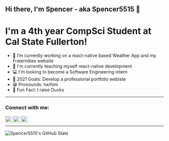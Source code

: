 ## Hi there, I'm Spencer - aka Spencer5515 👋

# I'm a 4th year CompSci Student at Cal State Fullerton!

- 🔭 I’m currently working on a react-native based Weather App and my Fraternities website
- 🌾 I'm currently teaching myself react-native development
- 💻 I'm looking to become a Software Engineering intern
- 📸 2021 Goals: Develop a professional portfolio webiste
- 😁 Pronounds: he/him
- 🦆 Fun Fact: I raise Ducks

---

### Connect with me:

[<img align="left" alt="Spencer5515 | LinkedIn" width="22px" src="https://img.icons8.com/color/144/000000/linkedin.png" />][linkedin]
[<img align="left" alt="Spencer5515 | Instagram" width="22px" src="https://img.icons8.com/fluent/144/000000/instagram-new.png" />][instagram]
[<img align="left" alt="Spencer5515 | Unsplash" width= "22px" src="https://img.icons8.com/nolan/128/unsplash.png" />][Unsplash]

<br />

---

<img align="left" alt="Spencer5515's GitHub Stats" src="https://github-readme-stats.vercel.app/api?username=Spencer5515&show_icons=true*hide_border=true" />


[instagram]: https://instagram.com/spencer.demera
[Unsplash]: https://unsplash.com/@spencer_demera
[linkedin]: https://www.linkedin.com/in/~spencer-demera/
